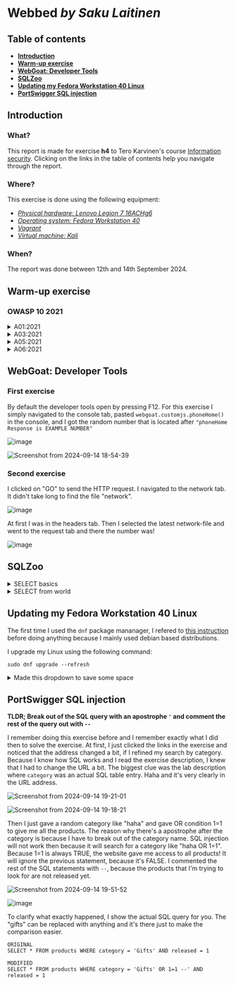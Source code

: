 # Webbed _by Saku Laitinen_

## Table of contents

- **[Introduction](https://github.com/KebabGarva/basic-network-security/blob/main/h4.md#introduction)**
- **[Warm-up exercise](https://github.com/KebabGarva/basic-network-security/blob/main/h4.md#warm-up-exercise)**
- **[WebGoat: Developer Tools](https://github.com/KebabGarva/basic-network-security/blob/main/h4.md#webgoat-developer-tools)**
- **[SQLZoo](https://github.com/KebabGarva/basic-network-security/blob/main/h4.md#sqlzoo)**
- **[Updating my Fedora Workstation 40 Linux](https://github.com/KebabGarva/basic-network-security/blob/main/h4.md#updating-my-fedora-workstation-40-linux)**
- **[PortSwigger SQL injection](https://github.com/KebabGarva/basic-network-security/blob/main/h4.md#portswigger-sql-injection)**

## Introduction

### What?

This report is made for exercise **h4** to Tero Karvinen's course [Information security](https://terokarvinen.com/information-security/). Clicking on the links in the table of contents help you navigate through the report.

### Where?

This exercise is done using the following equipment:

- [*Physical hardware: Lenovo Legion 7 16ACHg6*](https://nanoreview.net/en/laptop/lenovo-legion-7-2021-amd?m=c.1_g.3_r.3_s.3)
- [*Operating system: Fedora Workstation 40*](https://fedoraproject.org/workstation/download)
- [*Vagrant*](https://developer.hashicorp.com/vagrant/tutorials/getting-started)
- [*Virtual machine: Kali*](https://app.vagrantup.com/kalilinux/boxes/rolling)

### When?

The report was done between 12th and 14th September 2024.

## Warm-up exercise

### OWASP 10 2021

<details>
<summary>A01:2021</summary>

### Broken access control

- Access control enforces policy such that users cannot act outside of their intended permissions.
  - In other hand broken access control will enable unauthorized users to do unauthorized tasks in the company infrastructure
- Common access control vulnerabilities include:
  - Violations of the Zero trust principle
  - Elevation of privilege
  - Bypassing security control by modifying the url

Source: https://owasp.org/Top10/A01_2021-Broken_Access_Control/
</details>

<details>
<summary>A03:2021</summary>

### Injection

- The attacker can inject malicious data or commands into an database application like SQL
- The vulnerability can be already detected from the URL address
  - Most common injections are through the URL address and login pages
- Injections can destroy entire databases if you don't use e.g
  - A safe API
  - Positive server-side input validation

Source: https://owasp.org/Top10/A03_2021-Injection/
</details>

<details>
<summary>A05:2021</summary>

### Security Misconfiguration

- Examples of security misconfigurations:
  - Default usernames and passwords
  - Unnecessary features and applications are still used
  - Out of date software
- How to prevent
  - Constant hardening of the software
  - Miminal software as possible
  - Security groups

Source: https://owasp.org/Top10/A05_2021-Security_Misconfiguration/
</details>

<details>
<summary>A06:2021</summary>

### Vulnerable and Outdated Components

#### How to combat

- Software updates
	- Be aware what components and software versions you are using
	- Make sure to have the latest stable version of the software

- Use the right software to your requirements
	- check if there are better and MORE SECURE solutions
		- usually open source is the best option
	 
- scan for vulnerabilities regularly
	- take necessary steps to fix it

#### Example scenarios by Saku Laitinen

Bad scenario:

- You use Windows 2000 server or very old Linux server distro from the year 2000
- Your router is so old/outdated that it doesn't have a firewall

Not bad but not good scenario:

- You use Windows 10 server or Linux server distro that doesn't receive security updates any more 
- You don't have the latest updates
- You don't use SecureBoot

Not good but still kinda ok scenario:

- You use Windows 10 server
- You HAVE the latest updates
- You use SecureBoot

Good scenario:

- You use Linux server like Ubuntu, Debian or Fedora server
- You use SecureBoot or you just use software that don't need to use the kernel

Source: https://owasp.org/Top10/A06_2021-Vulnerable_and_Outdated_Components/
</details>


## WebGoat: Developer Tools

### First exercise

By default the developer tools open by pressing F12. For this exercise I simply navigated to the console tab, pasted `webgoat.customjs.phoneHome()` in the console, and I got the random number that is located after 
`"phoneHome Response is EXAMPLE NUMBER"`

![image](https://github.com/user-attachments/assets/fb7896b7-e2a2-440d-8cd9-fdcd0909b188)

![Screenshot from 2024-09-14 18-54-39](https://github.com/user-attachments/assets/e0b32998-102b-4874-bd57-72153407f43b)

### Second exercise

I clicked on "GO" to send the HTTP request. I navigated to the network tab. It didn't take long to find the file "network".

![image](https://github.com/user-attachments/assets/046fd080-1ab3-4211-ae47-26181bac98f3)

At first I was in the headers tab. Then I selected the latest network-file and went to the request tab and there the number was!

![image](https://github.com/user-attachments/assets/695b1f96-dcb9-4e40-a78a-4982e5d00b6d)


## SQLZoo 

<details>
<summary>SELECT basics</summary>

<br>

In the end, I just did what the instructions instructed me to do!

![image](https://github.com/user-attachments/assets/9c341142-1acc-4a15-b80f-0e1b11609590)

![image](https://github.com/user-attachments/assets/f2d4d787-c901-4bbe-92c5-353c7d169e0c)

![image](https://github.com/user-attachments/assets/79c25ce7-3ea8-4a00-aaf1-ffc15b652ec0)

</details>

<details>
<summary>SELECT from world</summary>
<br>

The first two exercises were pretty simple too, and I did what the instructions instructed me to do.

![image](https://github.com/user-attachments/assets/f4fef303-faee-4ebd-920c-e07aa2043f10)

![image](https://github.com/user-attachments/assets/e3fb4863-813d-48d6-825f-537dd1779cda)

The exercises below I did just for fun :D

![image](https://github.com/user-attachments/assets/f7a8ae31-d18a-4c1e-8193-468c7b13437b)

![image](https://github.com/user-attachments/assets/ff02701f-3aba-4c70-8439-be6d1d382018)

[This article](https://www.w3schools.com/sql/sql_in.asp) helped me to remind me of the IN operator

![image](https://github.com/user-attachments/assets/4d9141ff-9ea4-4520-94c7-47f4a8182a5b)

This was confusing but again W3schools saved me

![image](https://github.com/user-attachments/assets/22495cbc-a2cd-43f9-9d47-bd1e5a29f396)

</details>

## Updating my Fedora Workstation 40 Linux

The first time I used the `dnf` package mananager, I refered to [this instruction](https://docs.fedoraproject.org/en-US/quick-docs/dnf-vs-apt/) before doing anything because I mainly used debian based distributions.

I upgrade my Linux using the following command:

```
sudo dnf upgrade --refresh
```

<details>

<summary>Made this dropdown to save some space</summary>

### Console printouts

Even though dnf updates its package cache automatically, I want to be 100% sure that I'm getting the most recent updates. Maybe I just should just switch to Debian based distros if I want to manually update the repositories :D

Here are some screenshots of the upgrade process:

![image](https://github.com/user-attachments/assets/5c320e5a-518b-47fd-b48c-450bbb45e2ce)

![image](https://github.com/user-attachments/assets/b4514b7b-5bbb-4fa1-86bb-cdc11f284c8f)

![image](https://github.com/user-attachments/assets/8a4b4e5d-3830-44ba-99b0-15c342fa14ac)

</details>

## PortSwigger SQL injection

**TLDR; Break out of the SQL query with an apostrophe `'` and comment the rest of the query out with `--`**

I remember doing this exercise before and I remember exactly what I did then to solve the exercise. At first, I just clicked the links in the exercise and noticed that the address changed a bit, if I refined my search by category. Because I know how SQL works and I read the exercise description, I knew that I had to change the URL a bit. The biggest clue was the lab description where `category` was an actual SQL table entry. Haha and it's very clearly in the URL address.

![Screenshot from 2024-09-14 19-21-01](https://github.com/user-attachments/assets/4ed4f960-b8ee-4486-8fd4-3c6c1c890cc6)

![Screenshot from 2024-09-14 19-18-21](https://github.com/user-attachments/assets/421eda5a-cf89-4d52-9cf2-0d7ef478b155)

Then I just gave a random category like "haha" and gave OR condition 1=1 to give me all the products. The reason why there's a apostrophe after the category is because I have to break out of the category name. SQL injection will not work then because it will search for a category like "haha OR 1=1". Because 1=1 is always TRUE, the website gave me access to all products! It will ignore the previous statement, because it's FALSE. I commented the rest of the SQL statements with `--`, because the products that I'm trying to look for are not released yet.

![Screenshot from 2024-09-14 19-51-52](https://github.com/user-attachments/assets/3fff4358-fe52-42f8-8e5a-29e8af517cf7)


![image](https://github.com/user-attachments/assets/a7de3e48-439c-4d22-9e8d-8ce9df205297)

To clarify what exactly happened, I show the actual SQL query for you. The "gifts" can be replaced with anything and it's there just to make the comparison easier.  

```
ORIGINAL
SELECT * FROM products WHERE category = 'Gifts' AND released = 1

MODIFIED
SELECT * FROM products WHERE category = 'Gifts' OR 1=1 --' AND released = 1
```

